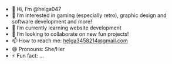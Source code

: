 - 👋 Hi, I’m @helga047
- 👀 I’m interested in gaming (especially retro), graphic design and software development and more!
- 🌱 I’m currently learning website development
- 💞️ I’m looking to collaborate on new fun projects!
- 📫 How to reach me: helga3458214@gmail.com
- 😄 Pronouns: She/Her
- ⚡ Fun fact: ...

<!---
This is my first introduction.
helga047/helga047 is a ✨ special ✨ repository because its `README.md` (this file) appears on your GitHub profile.
You can click the Preview link to take a look at your changes.
--->
